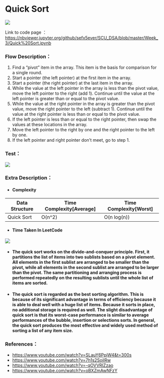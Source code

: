 # Quick Sort
![](https://i.imgur.com/xFhSDgb.jpg)

Link to code page ：https://nbviewer.jupyter.org/github/sefx5ever/SCU_DSA/blob/master/Week_3/Quick%20Sort.ipynb
### Flow Description：
1. Find a “pivot” item in the array. This item is the basis for comparison for a single round.
2. Start a pointer (the left pointer) at the first item in the array.
3. Start a pointer (the right pointer) at the last item in the array.
4. While the value at the left pointer in the array is less than the pivot value, move the left pointer to the right (add 1). Continue until the value at the left pointer is greater than or equal to the pivot value.
5. While the value at the right pointer in the array is greater than the pivot value, move the right pointer to the left (subtract 1). Continue until the value at the right pointer is less than or equal to the pivot value.
6. If the left pointer is less than or equal to the right pointer, then swap the values at these locations in the array.
7. Move the left pointer to the right by one and the right pointer to the left by one.
8. If the left pointer and right pointer don’t meet, go to step 1.

### Test：
![](https://i.imgur.com/pm54Lps.png)

### Extra Description：
* #### Complexity
| Data Structure | Time Complexity[Average] | Time Complexity[Worst] |
| ------------- | ------------- | ------------- |
| Quick Sort | O(n^2) |  O(n log(n)) |

* #### Time Taken In LeetCode
![](https://i.imgur.com/8zh1ind.png)

* #### The quick sort works on the divide-and-conquer principle. First, it partitions the list of items into two sublists based on a pivot element. All elements in the first sublist are arranged to be smaller than the pivot, while all elements in the second sublist are arranged to be larger than the pivot. The same partitioning and arranging process is performed repeatedly on the resulting sublists until the whole list of items are sorted.

* #### The quick sort is regarded as the best sorting algorithm. This is because of its significant advantage in terms of efficiency because it is able to deal well with a huge list of items. Because it sorts in place, no additional storage is required as well. The slight disadvantage of quick sort is that its worst-case performance is similar to average performances of the bubble, insertion or selections sorts. In general, the quick sort produces the most effective and widely used method of sorting a list of any item size.

### References：
* https://www.youtube.com/watch?v=SLauY6PpjW4&t=300s
* https://www.youtube.com/watch?v=7h1s2SojIRw
* https://www.youtube.com/watch?v=-qOVVRIZzao
* https://www.youtube.com/watch?v=oBXZmAwNFzY
